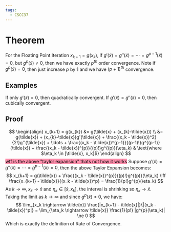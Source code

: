 ```yaml
---
tags:
  - CSCC37
---
```

# Theorem
For the Floating Point Iteration $x_{k+1} = g(x_{k})$, if $g'(\tilde{x}) = g''(\tilde{x}) = \cdots = g^{p-1}(\tilde{x}) = 0$, but $g^{p}(\tilde{x}) \ne 0$, then we have exactly $p^{th}$ order convergence.
Note if $g^{p}(\tilde{x}) = 0$, then just increase $p$ by $1$ and we have $(p+1)^{th}$ convergence.
## Examples
If only $g'(\tilde{x}) = 0$, then quadratically convergent.
If $g'(\tilde{x}) = g''(\tilde{x}) = 0$, then cubically convergent.
## Proof
$$
\begin{align}
x_{k+1} = g(x_{k}) &= g(\tilde{x} + (x_{k}-\tilde{x}))  \\
&= g(\tilde{x}) + (x_{k}-\tilde{x})g'(\tilde{x}) + \frac{(x_k - \tilde{x})^2}{2!}g''(\tilde{x}) + \ldots + \frac{(x_k - \tilde{x})^{p-1}}{(p-1)!}g^{(p-1)}(\tilde{x}) + \frac{(x_k - \tilde{x})^{p}}{(p)!}g^{(p)}(\eta_k) & \text{where $\eta_k \in [\tilde{x}, x_k]$}
\end{align}
$$
<mark style="background: #FF5582A6;">wtf is the above "taylor expansion" thats not how it works</mark>
Suppose $g'(\tilde{x}) = g''(\tilde{x}) = \cdots = g^{p-1}(\tilde{x}) = 0$, then the above Taylor Expansion becomes:
$$
x_{k+1} = g(\tilde{x}) + \frac{(x_k - \tilde{x})^{p}}{(p)!}g^{(p)}(\eta_k) \iff \frac{x_{k+1} - \tilde{x}}{(x_k - \tilde{x})^p} = \frac{1}{p!}g^{p}(\eta_k)
$$
As $k \rightarrow \infty, x_k \rightarrow \tilde{x}$ and $\eta_k \in [\tilde{x}, x_k]$, the interval is shrinking so $\eta_k \rightarrow \tilde{x}$.
Taking the limit as $k \rightarrow \infty$ and since $g^{p}(\tilde{x}) \ne 0$, we have:
$$
\lim_{x_k \rightarrow \tilde{x}} \frac{|x_{k+1} - \tilde{x}|}{|(x_k - \tilde{x})^p|} =
\lim_{\eta_k \rightarrow \tilde{x}} \frac{1}{p!} |g^{p}(\eta_k)| \ne 0
$$
Which is exactly the definition of Rate of Convergence.